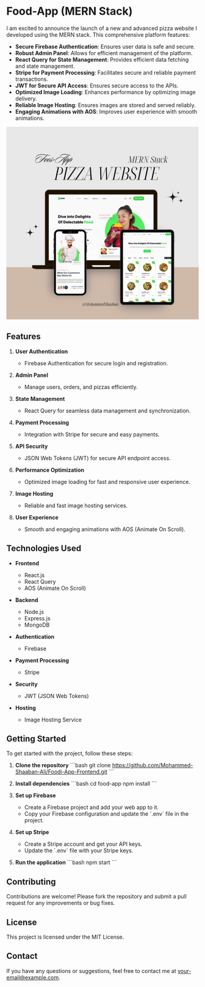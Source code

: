 
# Food-App (MERN Stack)

I am excited to announce the launch of a new and advanced pizza website I developed using the MERN stack. This comprehensive platform features:

- **Secure Firebase Authentication**: Ensures user data is safe and secure.
- **Robust Admin Panel**: Allows for efficient management of the platform.
- **React Query for State Management**: Provides efficient data fetching and state management.
- **Stripe for Payment Processing**: Facilitates secure and reliable payment transactions.
- **JWT for Secure API Access**: Ensures secure access to the APIs.
- **Optimized Image Loading**: Enhances performance by optimizing image delivery.
- **Reliable Image Hosting**: Ensures images are stored and served reliably.
- **Engaging Animations with AOS**: Improves user experience with smooth animations.

![mockup](/public/images/Beige%20Brown%20Aesthetic%20Save%20The%20Date%20Editable%20Mockup%20Instagram%20Post.png)

## Features

1. **User Authentication**
   - Firebase Authentication for secure login and registration.

2. **Admin Panel**
   - Manage users, orders, and pizzas efficiently.

3. **State Management**
   - React Query for seamless data management and synchronization.

4. **Payment Processing**
   - Integration with Stripe for secure and easy payments.

5. **API Security**
   - JSON Web Tokens (JWT) for secure API endpoint access.

6. **Performance Optimization**
   - Optimized image loading for fast and responsive user experience.

7. **Image Hosting**
   - Reliable and fast image hosting services.

8. **User Experience**
   - Smooth and engaging animations with AOS (Animate On Scroll).

## Technologies Used

- **Frontend**
  - React.js
  - React Query
  - AOS (Animate On Scroll)

- **Backend**
  - Node.js
  - Express.js
  - MongoDB

- **Authentication**
  - Firebase

- **Payment Processing**
  - Stripe

- **Security**
  - JWT (JSON Web Tokens)

- **Hosting**
  - Image Hosting Service

## Getting Started

To get started with the project, follow these steps:

1. **Clone the repository**
   \`\`\`bash
   git clone https://github.com/Mohammed-Shaaban-Ali/Foodi-App-Frontend.git
   \`\`\`

2. **Install dependencies**
   \`\`\`bash
   cd food-app
   npm install
   \`\`\`

3. **Set up Firebase**
   - Create a Firebase project and add your web app to it.
   - Copy your Firebase configuration and update the \`.env\` file in the project.

4. **Set up Stripe**
   - Create a Stripe account and get your API keys.
   - Update the \`.env\` file with your Stripe keys.

5. **Run the application**
   \`\`\`bash
   npm start
   \`\`\`

## Contributing

Contributions are welcome! Please fork the repository and submit a pull request for any improvements or bug fixes.

## License

This project is licensed under the MIT License.

## Contact

If you have any questions or suggestions, feel free to contact me at [your-email@example.com](mailto:your-email@example.com).
